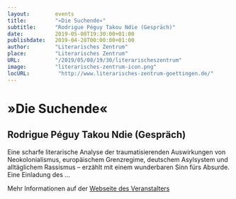 ```yaml
---
layout:        events
title:         "»Die Suchende«"
subtitle:      "Rodrigue Péguy Takou Ndie (Gespräch)"
date:          2019-05-08T19:30:00+01:00
publishdate:   2019-04-28T00:00:00+01:00
author:        "Literarisches Zentrum"
place:         "Literarisches Zentrum"
URL:           "/2019/05/08/19/30/literarischeszentrum"
image:         "literarisches-zentrum-icon.png"
locURL:         "http://www.literarisches-zentrum-goettingen.de/"
---
```


»Die Suchende«
===========

Rodrigue Péguy Takou Ndie (Gespräch)
-----------


Eine scharfe literarische Analyse der traumatisierenden Auswirkungen von Neokolonialismus, europäischem Grenzregime, deutschem Asylsystem und alltäglichem Rassismus – erzählt mit einem wunderbaren Sinn fürs Absurde. Eine Einladung des ...


Mehr Informationen auf der [Webseite des Veranstalters](http://www.literarisches-zentrum-goettingen.de//programm/2019-1/hauptprogramm/rodrigue-peguy-takou-ndie/)
